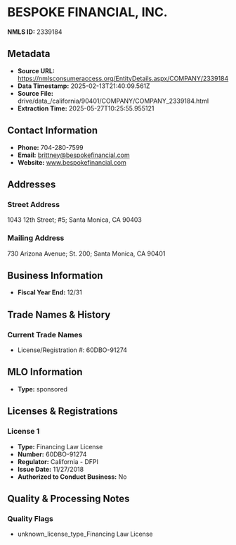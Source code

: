 # BESPOKE FINANCIAL, INC.

**NMLS ID:** 2339184

## Metadata
- **Source URL:** https://nmlsconsumeraccess.org/EntityDetails.aspx/COMPANY/2339184
- **Data Timestamp:** 2025-02-13T21:40:09.561Z
- **Source File:** drive/data_/california/90401/COMPANY/COMPANY_2339184.html
- **Extraction Time:** 2025-05-27T10:25:55.955121

## Contact Information
- **Phone:** 704-280-7599
- **Email:** brittney@bespokefinancial.com
- **Website:** www.bespokefinancial.com

## Addresses
### Street Address
1043 12th Street; #5; Santa Monica, CA 90403

### Mailing Address
730 Arizona Avenue; St. 200; Santa Monica, CA 90401

## Business Information
- **Fiscal Year End:** 12/31

## Trade Names & History
### Current Trade Names
- License/Registration #: 60DBO-91274

## MLO Information
- **Type:** sponsored

## Licenses & Registrations

### License 1
- **Type:** Financing Law License
- **Number:** 60DBO-91274
- **Regulator:** California - DFPI
- **Issue Date:** 11/27/2018
- **Authorized to Conduct Business:** No

## Quality & Processing Notes
### Quality Flags
- unknown_license_type_Financing Law License
